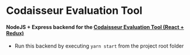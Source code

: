 # Codaisseur Evaluation Tool
#### NodeJS + Express backend for the [Codaisseur Evaluation Tool (React + Redux)](https://github.com/fmenegossi/react-final-assignment "Codaisseur Evaluation Tool (React + Redux)")

- Run this backend by executing `yarn start` from the project root folder
